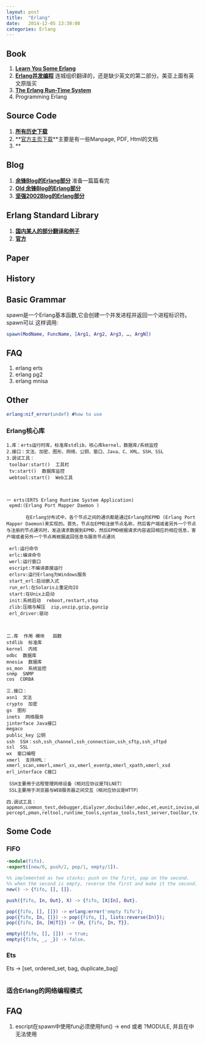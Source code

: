 ```yaml
---
layout: post
title:  "Erlang"
date:   2014-12-05 13:30:00
categories: Erlang
---
```


## Book
1. **[Learn You Some Erlang](http://learnyousomeerlang.com/content)**
2. **[Erlang并发编程](http://svn.liancheng.info/cpie-cn/trunk/.build/html/index.html)** 连城组织翻译的，还是缺少英文的第二部分。美亚上面有英文原版买
3. **[The Erlang Run-Time System](http://shop.oreilly.com/product/0636920029038.do?sortby=bestSellers)**
4. Programming Erlang

## Source Code
1. **[所有历史下载](http://www.erlang.org/download/)**
2. **[官方主页下载](http://www.erlang.org/download.html)**主要是有一些Manpage, PDF, Html的文档
3. **


## Blog
1. **[余锋Blog的Erlang部分](http://blog.yufeng.info/archives/category/erlang/page/26)** 准备一篇篇看完
2. **[Old 余锋Blog的Erlang部分](http://mryufeng.iteye.com/category/17139?page=7)**
3. **[坚强2002Blog的Erlang部分](http://www.cnblogs.com/me-sa/category/304370.html)**

## Erlang Standard Library
1. **[国内某人的部分翻译和例子](http://dhq.me/erlample/)**
2. **[官方](http://erlang.org/doc/reference_manual/users_guide.html)**

## Paper

## History


## Basic Grammar

spawn是一个Erlang基本函数,它会创建一个并发进程并返回一个进程标识符。spawn可以 这样调用:

```erlang
spawn(ModName, FuncName, [Arg1, Arg2, Arg3, …, ArgN])
```

## FAQ
1. erlang erts
2. erlang pg2
3. erlang mnisa



## Other

```erlang
erlang:nif_error(undef) #how to use
```
### Erlang核心库

```
1.库：erts运行时库，标准库stdlib，核心库kernel，数据库/系统监控
2.接口：文法、加密、图形、网络、公钥、窗口、Java、C、XML、SSH、SSL
3.调试工具：
 toolbar:start()  工具栏
 tv:start()  数据库监控
 webtool:start()  Web工具

 

一 erts(ERTS Erlang Runtime System Application)
 epmd:(Erlang Port Mapper Daemon )

       在Erlang分布式中，各个节点之间的通讯都是通过Erlang的EPMD (Erlang Port Mapper Daemon)来实现的。首先，节点在EPMD注册节点名称，然后客户端或者另外一个节点与注册的节点通讯时，发送请求数据到EPMD，然后EPMD根据请求内容返回相应的相应信息，客户端或者另外一个节点再根据返回信息与服务节点通讯

 erl:运行命令
 erlc:编译命令
 werl:运行窗口
 escript:不编译直接运行
 erlsrv:运行Erlang为Windows服务
 start_erl:启动嵌入式
 run_erl:在Solaris上重定向IO
 start:在Unix上启动
 init:系统启动  reboot,restart,stop
 zlib:压缩与解压  zip,unzip,gzip,gunzip
 erl_driver:驱动

 

二.库  作用 模块   函数
stdlib  标准库
kernel  内核
odbc  数据库
mnesia  数据库
os_mon  系统监控
snmp  SNMP
cos  CORBA

三.接口：
asn1  文法
crypto  加密
gs  图形
inets  网络服务
jinterface Java接口
megaco  
public_key 公钥
ssh  SSH：ssh,ssh_channel,ssh_connection,ssh_sftp,ssh_sftpd
ssl  SSL
wx  窗口编程
xmerl  支持XML：xmerl_scan,xmerl,xmerl_xs,xmerl_eventp,xmerl_xpath,xmerl_xsd
erl_interface C接口

 SSH主要用于远程管理网络设备（相对应协议是TELNET）
 SSL主要用于浏览器与WEB服务器之间交互（相对应协议是HTTP）

四.调试工具：
appmon,common_test,debugger,dialyzer,docbuilder,edoc,et,eunit,inviso,observer,parsetools
percept,pman,reltool,runtime_tools,syntax_tools,test_server,toolbar,tv,webtool,tools
```

## Some Code
### FIFO
```erlang
-module(fifo).
-export([new/0, push/2, pop/1, empty/1]).

%% implemented as two stacks; push on the first, pop on the second.
%% when the second is empty, reverse the first and make it the second.
new() -> {fifo, [], []}.

push({fifo, In, Out}, X) -> {fifo, [X|In], Out}.

pop({fifo, [], []}) -> erlang:error('empty fifo');
pop({fifo, In, []}) -> pop({fifo, [], lists:reverse(In)});
pop({fifo, In, [H|T]}) -> {H, {fifo, In, T}}.

empty({fifo, [], []}) -> true;
empty({fifo, _, _}) -> false.
```


### Ets

Ets -> [set, ordered_set, bag, duplicate_bag]

```erlang
```

### 适合Erlang的网络编程模式

## FAQ
1. escript在spawn中使用fun必须使用fun() -> end 或者 ?MODULE, 并且在中无法使用
